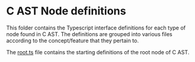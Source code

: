 # C AST Node definitions

This folder contains the Typescript interface definitions for each type of node found in C AST. The definitions are grouped into various files according to the concept/feature that they pertain to.

The [root.ts](./root.ts) file contains the starting definitions of the root node of C AST.
